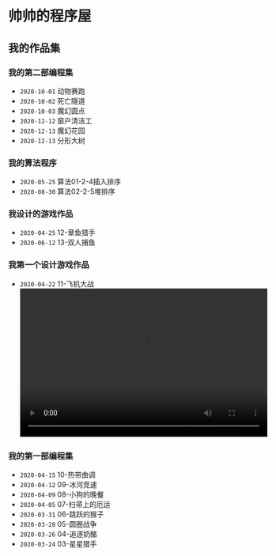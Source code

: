 # 帅帅的程序屋

## 我的作品集
### 我的第二部编程集
* `2020-10-01` 动物赛跑
* `2020-10-02` 死亡隧道
* `2020-10-03` 魔幻圆点
* `2020-12-12` 窗户清洁工
* `2020-12-13` 魔幻花园
* `2020-12-13` 分形大树

### 我的算法程序
* `2020-05-25` 算法01-2-4插入排序
* `2020-08-30` 算法02-2-5堆排序

### 我设计的游戏作品
* `2020-04-25` 12-章鱼猎手
* `2020-06-12` 13-双人捕鱼

### 我第一个设计游戏作品
* `2020-04-22` 11-飞机大战
<video src="\作品展示\飞机大战.mp4" controls="controls" width="500" height="300">您的浏览器不支持播放该视频！</video>

### 我的第一部编程集
* `2020-04-15` 10-热带曲调
* `2020-04-12` 09-冰河竞速
* `2020-04-09` 08-小狗的晚餐
* `2020-04-05` 07-扫帚上的厄运
* `2020-03-31` 06-跳跃的猴子
* `2020-03-28` 05-圆圈战争
* `2020-03-26` 04-追逐奶酪
* `2020-03-24` 03-星星猎手